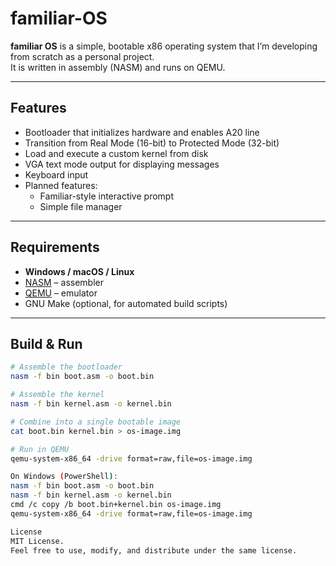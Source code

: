 # familiar-OS

**familiar OS** is a simple, bootable x86 operating system that I’m developing from scratch as a personal project.  
It is written in assembly (NASM) and runs on QEMU.

---

## Features
- Bootloader that initializes hardware and enables A20 line
- Transition from Real Mode (16-bit) to Protected Mode (32-bit)
- Load and execute a custom kernel from disk
- VGA text mode output for displaying messages
- Keyboard input
- Planned features:
  - Familiar-style interactive prompt
  - Simple file manager

---

## Requirements
- **Windows / macOS / Linux**
- [NASM](https://www.nasm.us/) – assembler
- [QEMU](https://www.qemu.org/) – emulator
- GNU Make (optional, for automated build scripts)

---

## Build & Run
```bash
# Assemble the bootloader
nasm -f bin boot.asm -o boot.bin

# Assemble the kernel
nasm -f bin kernel.asm -o kernel.bin

# Combine into a single bootable image
cat boot.bin kernel.bin > os-image.img

# Run in QEMU
qemu-system-x86_64 -drive format=raw,file=os-image.img

On Windows (PowerShell):
nasm -f bin boot.asm -o boot.bin
nasm -f bin kernel.asm -o kernel.bin
cmd /c copy /b boot.bin+kernel.bin os-image.img
qemu-system-x86_64 -drive format=raw,file=os-image.img

License
MIT License.
Feel free to use, modify, and distribute under the same license.